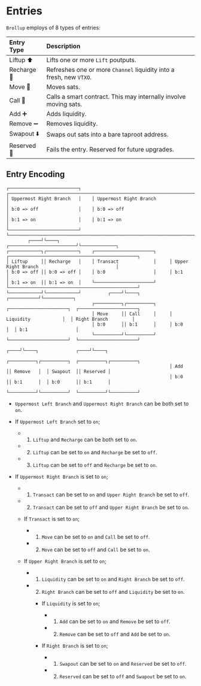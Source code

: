 # Entries
`Brollup` employs of 8 types of entries:

| Entry Type       |  Description                                                                                  |
|:-----------------|:----------------------------------------------------------------------------------------------|
| Liftup ⬆️        | Lifts one or more `Lift` poutputs.                                                            |
| Recharge 🔋      | Refreshes one or more `Channel` liquidity into a fresh, new `VTXO`.                           |
| Move 💸          | Moves sats.                                                                                   |
| Call 📡          | Calls a smart contract. This may internally involve moving sats.                              |
| Add ➕           | Adds liquidity.                                                                               |
| Remove ➖        | Removes liquidity.                                                                            |
| Swapout ⬇️       | Swaps out sats into a bare taproot address.                                                   |
| Reserved 📁      | Fails the entry. Reserved for future upgrades.                                                |


## Entry Encoding
                                                    
    ┌──────────────────────────┐    ┌─────────────────────────────────────────────────────────────────────────────┐     
    │ Uppermost Right Branch   │    │ Uppermost Right Branch                                                      │
    │ b:0 => off               │    │ b:0 => off                                                                  │
    │ b:1 => on                │    │ b:1 => on                                                                   │
    └──────────────────────────┘    └─────────────────────────────────────────────────────────────────────────────┘         
            ┌────┘└────┐                        ┌─────────────────────────┘└─────────────┐
    ┌────────────┐┌────────────┐    ┌──────────────────────┐     ┌────────────────────────────────────────────────┐
    │ Liftup     ││ Recharge   │    │ Transact             │     │ Upper Right Branch                             │  
    │ b:0 => off ││ b:0 => off │    │ b:0                  │     │ b:1                                            │
    │ b:1 => on  ││ b:1 => on  │    └──────────────────────┘     └────────────────────────────────────────────────┘
    └────────────┘└────────────┘          ┌────┘└────┐                       ┌───────────┘└───────────┐
                                    ┌──────────┐┌──────────┐     ┌──────────────────────┐  ┌──────────────────────┐
                                    │ Move     ││ Call     │     │ Liquidity            │  │ Right Branch         │
                                    │ b:0      ││ b:1      │     │ b:0                  │  │ b:1                  │
                                    └──────────┘└──────────┘     └──────────────────────┘  └──────────────────────┘
                                                                       ┌────┘└────┐              ┌────┘└────┐
                                                                 ┌──────────┐┌──────────┐  ┌──────────┐┌──────────┐
                                                                 │ Add      ││ Remove   │  │ Swapout  ││ Reserved │
                                                                 │ b:0      ││ b:1      │  │ b:0      ││ b:1      │
                                                                 └──────────┘└──────────┘  └──────────┘└──────────┘

- `Uppermost Left Branch` and `Uppermost Right Branch` can be both set to `on`.

- If `Uppermost Left Branch` set to `on`;
    - 1. `Liftup` and `Recharge` can be both set to `on`.
    - 2. `Liftup` can be set to `on` and `Recharge` be set to `off`.
    - 3. `Liftup` can be set to `off` and `Recharge` be set to `on`.

- If `Uppermost Right Branch` is set to `on`;
    - 1. `Transact` can be set to `on` and `Upper Right Branch` be set to `off`.
    - 2. `Transact` can be set to `off` and `Upper Right Branch` be set to `on`.

    - If `Transact` is set to `on`;
        - 1. `Move` can be set to `on` and `Call` be set to `off`.
        - 2. `Move` can be set to `off` and `Call` be set to `on`.

    - If `Upper Right Branch` is set to `on`;
        - 1. `Liquidity` can be set to `on` and `Right Branch` be set to `off`.
        - 2. `Right Branch` can be set to `off` and `Liquidity` be set to `on`.

            - If `Liquidity` is set to `on`;
                - 1. `Add` can be set to `on` and `Remove` be set to `off`.
                - 2. `Remove` can be set to `off` and `Add` be set to `on`.

            - If `Right Branch` is set to `on`;
                - 1. `Swapout` can be set to `on` and `Reserved` be set to `off`.
                - 2. `Reserved` can be set to `off` and `Swapout` be set to `on`.